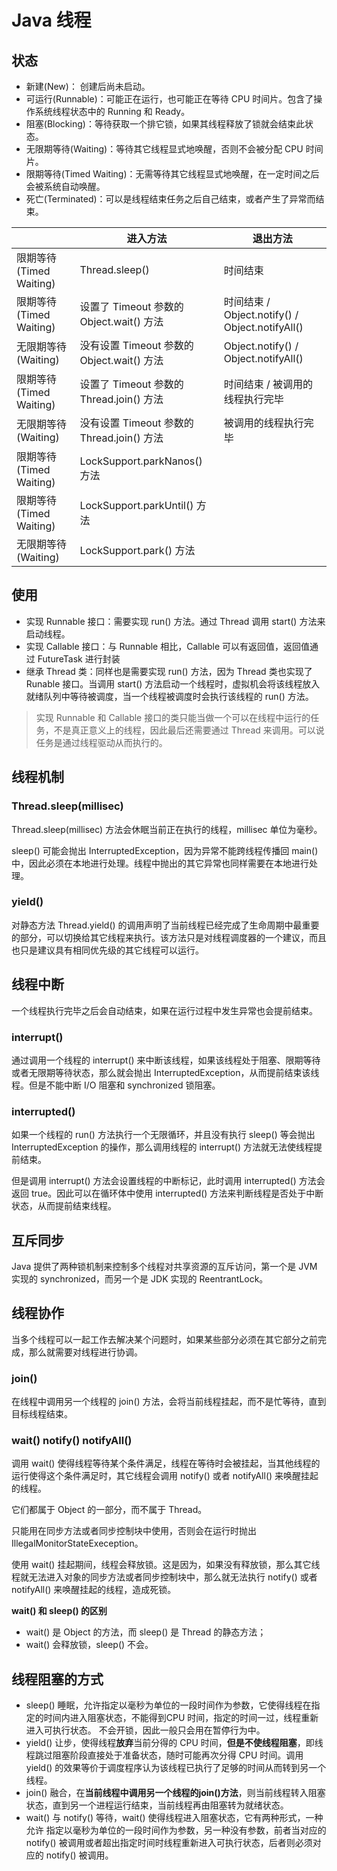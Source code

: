 # Java 线程

## 状态


- 新建(New)： 创建后尚未启动。 
- 可运行(Runnable)：可能正在运行，也可能正在等待 CPU 时间片。包含了操作系统线程状态中的 Running 和 Ready。
- 阻塞(Blocking)：等待获取一个排它锁，如果其线程释放了锁就会结束此状态。
- 无限期等待(Waiting)：等待其它线程显式地唤醒，否则不会被分配 CPU 时间片。
- 限期等待(Timed Waiting)：无需等待其它线程显式地唤醒，在一定时间之后会被系统自动唤醒。
- 死亡(Terminated)：可以是线程结束任务之后自己结束，或者产生了异常而结束。

|                         | 进入方法                                   | 退出方法                                        |
| ----------------------- | ------------------------------------------ | ----------------------------------------------- |
| 限期等待(Timed Waiting) | Thread.sleep()                             | 时间结束                                        |
| 限期等待(Timed Waiting) | 设置了 Timeout 参数的 Object.wait() 方法   | 时间结束 / Object.notify() / Object.notifyAll() |
| 无限期等待(Waiting)     | 没有设置 Timeout 参数的 Object.wait() 方法 | Object.notify() / Object.notifyAll()            |
| 限期等待(Timed Waiting) | 设置了 Timeout 参数的 Thread.join() 方法   | 时间结束 / 被调用的线程执行完毕                 |
| 无限期等待(Waiting)     | 没有设置 Timeout 参数的 Thread.join() 方法 | 被调用的线程执行完毕                            |
| 限期等待(Timed Waiting) | LockSupport.parkNanos() 方法               |                                                 |
| 限期等待(Timed Waiting) | LockSupport.parkUntil() 方法               |                                                 |
| 无限期等待(Waiting)     | LockSupport.park() 方法                    |                                                 |



## 使用

- 实现 Runnable 接口：需要实现 run() 方法。通过 Thread 调用 start() 方法来启动线程。
- 实现 Callable 接口：与 Runnable 相比，Callable 可以有返回值，返回值通过 FutureTask 进行封装
- 继承 Thread 类：同样也是需要实现 run() 方法，因为 Thread 类也实现了 Runable 接口。当调用 start() 方法启动一个线程时，虚拟机会将该线程放入就绪队列中等待被调度，当一个线程被调度时会执行该线程的 run() 方法。

> 实现 Runnable 和 Callable 接口的类只能当做一个可以在线程中运行的任务，不是真正意义上的线程，因此最后还需要通过 Thread 来调用。可以说任务是通过线程驱动从而执行的。

## 线程机制

### Thread.sleep(millisec)

Thread.sleep(millisec) 方法会休眠当前正在执行的线程，millisec 单位为毫秒。

sleep() 可能会抛出 InterruptedException，因为异常不能跨线程传播回 main() 中，因此必须在本地进行处理。线程中抛出的其它异常也同样需要在本地进行处理。

### yield()

对静态方法 Thread.yield() 的调用声明了当前线程已经完成了生命周期中最重要的部分，可以切换给其它线程来执行。该方法只是对线程调度器的一个建议，而且也只是建议具有相同优先级的其它线程可以运行。

## 线程中断

一个线程执行完毕之后会自动结束，如果在运行过程中发生异常也会提前结束。

### interrupt()

通过调用一个线程的 interrupt() 来中断该线程，如果该线程处于阻塞、限期等待或者无限期等待状态，那么就会抛出 InterruptedException，从而提前结束该线程。但是不能中断 I/O 阻塞和 synchronized 锁阻塞。

### interrupted()

如果一个线程的 run() 方法执行一个无限循环，并且没有执行 sleep() 等会抛出 InterruptedException 的操作，那么调用线程的 interrupt() 方法就无法使线程提前结束。

但是调用 interrupt() 方法会设置线程的中断标记，此时调用 interrupted() 方法会返回 true。因此可以在循环体中使用 interrupted() 方法来判断线程是否处于中断状态，从而提前结束线程。

## 互斥同步

Java 提供了两种锁机制来控制多个线程对共享资源的互斥访问，第一个是 JVM 实现的 synchronized，而另一个是 JDK 实现的 ReentrantLock。

## 线程协作

当多个线程可以一起工作去解决某个问题时，如果某些部分必须在其它部分之前完成，那么就需要对线程进行协调。

### join()

在线程中调用另一个线程的 join() 方法，会将当前线程挂起，而不是忙等待，直到目标线程结束。

### wait() notify() notifyAll()

调用 wait() 使得线程等待某个条件满足，线程在等待时会被挂起，当其他线程的运行使得这个条件满足时，其它线程会调用 notify() 或者 notifyAll() 来唤醒挂起的线程。

它们都属于 Object 的一部分，而不属于 Thread。

只能用在同步方法或者同步控制块中使用，否则会在运行时抛出 IllegalMonitorStateExeception。

使用 wait() 挂起期间，线程会释放锁。这是因为，如果没有释放锁，那么其它线程就无法进入对象的同步方法或者同步控制块中，那么就无法执行 notify() 或者 notifyAll() 来唤醒挂起的线程，造成死锁。

**wait() 和 sleep() 的区别**

- wait() 是 Object 的方法，而 sleep() 是 Thread 的静态方法；
- wait() 会释放锁，sleep() 不会。

## 线程阻塞的方式

- sleep() 睡眠，允许指定以毫秒为单位的一段时间作为参数，它使得线程在指定的时间内进入阻塞状态，不能得到CPU 时间，指定的时间一过，线程重新进入可执行状态。 不会开锁，因此一般只会用在暂停行为中。
- yield() 让步，使得线程**放弃**当前分得的 CPU 时间，**但是不使线程阻塞**，即线程跳过阻塞阶段直接处于准备状态，随时可能再次分得 CPU 时间。调用 yield() 的效果等价于调度程序认为该线程已执行了足够的时间从而转到另一个线程。
- join() 融合，在**当前线程中调用另一个线程的join()方法**，则当前线程转入阻塞状态，直到另一个进程运行结束，当前线程再由阻塞转为就绪状态。
- wait() 与 notify() 等待，wait() 使得线程进入阻塞状态，它有两种形式，一种允许 指定以毫秒为单位的一段时间作为参数，另一种没有参数，前者当对应的 notify() 被调用或者超出指定时间时线程重新进入可执行状态，后者则必须对应的 notify() 被调用。
